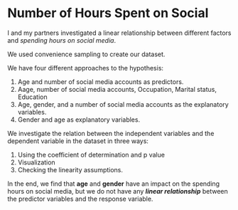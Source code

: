 # Number of Hours Spent on Social

I and my partners investigated a linear
relationship between different factors and *spending hours on
social media*. 

We used convenience sampling to create our
dataset. 

We have four different approaches to the hypothesis:
  
1. Age and number of social media accounts as predictors.
2. Aage, number of social media accounts, Occupation, Marital status, Education
3. Age, gender, and a number of social media accounts as the explanatory variables.
4. Gender and age as explanatory variables.

We investigate the relation between the independent variables and the dependent variable in the dataset in three ways:

1. Using the coefficient of determination and p value
2. Visualization
3. Checking the linearity assumptions. 

In the end, we find that **age** and **gender** have an impact on the
spending hours on social media, but we do not have any ***linear
relationship*** between the predictor
variables and the response variable.

